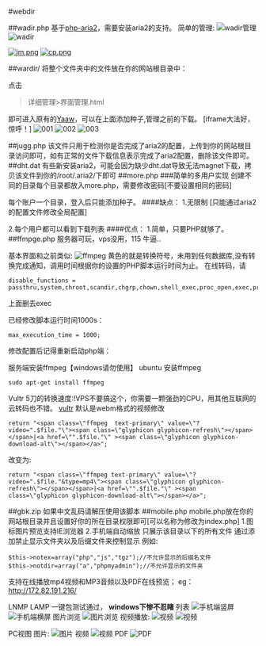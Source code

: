 #webdir

##wadir.php
基于<a href="https://github.com/shiny/php-aria2">php-aria2</a>，需要安装aria2的支持。
简单的管理:
![wadir管理](http://git.oschina.net/uploads/images/2016/1222/153707_d010cd32_700748.png "管理")
![wadir](http://git.oschina.net/uploads/images/2016/1222/104906_4ae29aad_700748.png "wadir")

<a href="http://inory.net/image/iX0o"><img src="http://inory.net/images/2016/12/24/jm.png" alt="jm.png" border="0"></a>
<a href="http://inory.net/image/iZIN"><img src="http://inory.net/images/2016/12/24/cp.png" alt="cp.png" border="0"></a>

##wardir/
将整个文件夹中的文件放在你的网站根目录中：

点击 
>详细管理>界面管理.html 

即可进入原有的<a href="https://binux.github.io/yaaw/">Yaaw</a>，可以在上面添加种子,管理之前的下载。
[iframe大法好，惊呼！]
![001](http://git.oschina.net/uploads/images/2016/1223/191116_8b496e8a_700748.png "wardir/")
![002](http://git.oschina.net/uploads/images/2016/1223/191131_b0e23a59_700748.png "wardir/")
![003](http://git.oschina.net/uploads/images/2016/1223/191140_3c93a4ee_700748.png "wardir/")


##jugg.php
该文件只用于检测你是否完成了aria2的配置，上传到你的网站根目录访问即可，如有正常的文件下载信息表示完成了aria2配置，删除该文件即可。
##dht.dat
有些新安装aria2，可能会因为缺少dht.dat导致无法magnet下载，拷贝该文件到你的/root/.aria2/下即可
##more.php
###简单的多用户实现
创建不同的目录每个目录都放入more.php，需要修改密码[不要设置相同的密码]

每个账户一个目录，登入后只能添加种子。
####缺点：
 1.无限制 [只能通过aria2的配置文件修改全局配置]
 
 2.每个用户都可以看到下载列表
####优点：
 1.简单，只要PHP就够了。
##ffmpge.php
服务器可玩，vps没用，115 牛逼..

基本界面和之前类似:
![ffmpeg](http://git.oschina.net/uploads/images/2016/1219/040352_a973d056_700748.png "界面")
黄色的就是转换符号，未用到任何数据库,没有转换完成通知，调用时间根据你的设置的PHP脚本运行时间为止。
在线转码，请
```
disable_functions = passthru,system,chroot,scandir,chgrp,chown,shell_exec,proc_open,exec,proc_get_status,popen,ini_alter,ini_restore,dl,openlog,syslog,readlink,symlink,popepassthru,stream_socket_server
```
上面删去exec

已经修改脚本运行时间1000s：
```
max_execution_time = 1000; 
```
修改配置后记得重新启动php端：

服务端安装ffmpeg【windows请勿使用】
ubuntu 安装ffmpeg
```
sudo apt-get install ffmpeg
```
Vultr 5刀的转换速度:!VPS不要搞这个，你需要一颗强劲的CPU，用其他互联网的云转码也不错。
[vultr](http://git.oschina.net/uploads/images/2016/1219/035456_77bbf7bf_700748.png "转换速度")
默认是webm格式的视频修改

```
return "<span class=\"ffmpeg  text-primary\" value=\"?video=".$file."\"><span class=\"glyphicon glyphicon-refresh\"></span></span>|<a href=\"".$file."\" ><span class=\"glyphicon glyphicon-download-alt\"></span></a>";
```

改变为:


 ```
return "<span class=\"ffmpeg text-primary\" value=\"?video=".$file."&type=mp4\"><span class=\"glyphicon glyphicon-refresh\"></span></span>|<a href=\"".$file."\" ><span class=\"glyphicon glyphicon-download-alt\"></span></a>";
```






##gbk.zip
如果中文乱码请解压使用该脚本
##mobile.php
mobile.php放在你的网站根目录并且设置好你的所在目录权限即可[可以名称为修改为index.php]
1.图标图片预览支持IE浏览器
2.手机端自动缩放
只展示该目录以下的所有文件
通过添加禁止显示文件夹以及后缀文件来控制显示
例如:
```
$this->notex=array("php","js","tgz");//不允许显示的后缀名文件
$this->notdir=array("a","phpmyadmin");//不允许显示的文件夹
```

支持在线播放mp4视频和MP3音频以及PDF在线预览；
eg：http://172.82.191.216/

LNMP LAMP 一键包测试通过， **windows下惨不忍睹** 
列表
![手机端竖屏](http://git.oschina.net/uploads/images/2016/1211/041819_91a745b3_700748.png "手机端竖屏")
![手机端横屏](http://git.oschina.net/uploads/images/2016/1211/041925_10a0f77d_700748.png "手机端横屏")
图片浏览
![图片浏览](http://git.oschina.net/uploads/images/2016/1211/042006_bb2bc8db_700748.png "图片浏览")
视频播放:
![视频](http://git.oschina.net/uploads/images/2016/1211/042033_51ee13ad_700748.png "视频")
![视频](http://git.oschina.net/uploads/images/2016/1211/042056_71db3584_700748.png "视频")

PC视图
图片:
![图片](http://git.oschina.net/uploads/images/2016/1207/154018_72e6622d_700748.png "图片")
视频
![视频](http://git.oschina.net/uploads/images/2016/1207/154052_1201172a_700748.png "视频")
PDF
![PDF](http://git.oschina.net/uploads/images/2016/1207/154111_05f29a34_700748.png "PDF")

